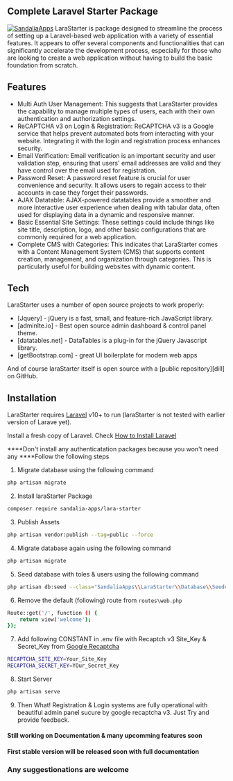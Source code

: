## Complete Laravel Starter Package

[![SandaliaApps](https://avatars.githubusercontent.com/u/142171757?s=48&v=4)](https://sandalia.com.bd/apps)
LaraStarter is package designed to streamline the process of setting up a Laravel-based web application with a variety of essential features. It appears to offer several components and functionalities that can significantly accelerate the development process, especially for those who are looking to create a web application without having to build the basic foundation from scratch.


## Features

- Multi Auth User Management: This suggests that LaraStarter provides the capability to manage multiple types of users, each with their own authentication and authorization settings.
- ReCAPTCHA v3 on Login & Registration: ReCAPTCHA v3 is a Google service that helps prevent automated bots from interacting with your website. Integrating it with the login and registration process enhances security.
- Email Verification: Email verification is an important security and user validation step, ensuring that users' email addresses are valid and they have control over the email used for registration.
- Password Reset: A password reset feature is crucial for user convenience and security. It allows users to regain access to their accounts in case they forget their passwords.
- AJAX Datatable: AJAX-powered datatables provide a smoother and more interactive user experience when dealing with tabular data, often used for displaying data in a dynamic and responsive manner.
- Basic Essential Site Settings: These settings could include things like site title, description, logo, and other basic configurations that are commonly required for a web application.
- Complete CMS with Categories: This indicates that LaraStarter comes with a Content Management System (CMS) that supports content creation, management, and organization through categories. This is particularly useful for building websites with dynamic content.

## Tech

LaraStarter uses a number of open source projects to work properly:

- [Jquery] - jQuery is a fast, small, and feature-rich JavaScript library.
- [adminlte.io] - Best open source admin dashboard & control panel theme.
- [datatables.net] - DataTables is a plug-in for the jQuery Javascript library.
- [getBootstrap.com] - great UI boilerplate for modern web apps

And of course laraStarter itself is open source with a [public repository][dill]
 on GitHub.

## Installation

LaraStarter requires [Laravel](https://laravel.com/) v10+ to run (laraStarter is not tested with earlier version of Larave yet).

Install a fresh copy of Laravel. Check  [How to Install Laravel](https://laravel.com/docs/10.x#your-first-laravel-project)

****Don't install any authenticatation packages because you won't need any
****Follow the following steps
1. Migrate database using the following command
```sh
php artisan migrate
```
2. Install laraStarter Package
```sh
composer require sandalia-apps/lara-starter
```
3. Publish Assets
```sh
php artisan vendor:publish --tag=public --force
```
4. Migrate database again using the following command
```sh
php artisan migrate
```
5. Seed database with toles & users using the following command
```sh
php artisan db:seed --class="SandaliaApps\\LaraStarter\\Database\\Seeders\\DatabaseSeeder"
```
6. Remove the default (following) route from `routes\web.php` 
```sh
Route::get('/', function () {
    return view('welcome');
});
```
7. Add following CONSTANT in .env file with Recaptch v3 Site_Key & Secret_Key from [Google Recaptcha](https://www.google.com/recaptcha/about/) 
```sh
RECAPTCHA_SITE_KEY=Your_Site_Key
RECAPTCHA_SECRET_KEY=YOur_Secret_Key
```
8. Start Server
```sh
php artisan serve
```
9. Then What! Registration & Login systems are fully operational with beautiful admin panel sucure by google recaptcha v3. Just Try and provide feedback. 
#### Still working on Documentation & many upcomming features soon
#### First stable version will be released soon with full documentation
### Any suggestionations are welcome